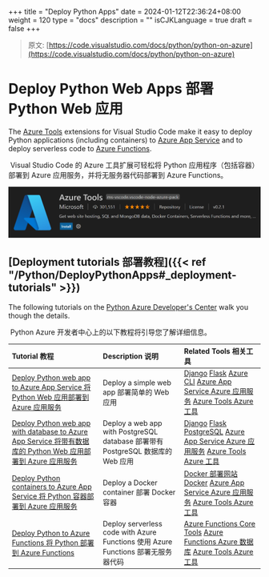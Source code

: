 +++
title = "Deploy Python Apps"
date = 2024-01-12T22:36:24+08:00
weight = 120
type = "docs"
description = ""
isCJKLanguage = true
draft = false
+++

> 原文: [https://code.visualstudio.com/docs/python/python-on-azure](https://code.visualstudio.com/docs/python/python-on-azure)

# Deploy Python Web Apps 部署 Python Web 应用



The [Azure Tools](https://marketplace.visualstudio.com/items?itemName=ms-vscode.vscode-node-azure-pack) extensions for Visual Studio Code make it easy to deploy Python applications (including containers) to [Azure App Service](https://azure.microsoft.com/services/app-service) and to deploy serverless code to [Azure Functions](https://azure.microsoft.com/services/functions).

​​​	Visual Studio Code 的 Azure 工具扩展可轻松将 Python 应用程序（包括容器）部署到 Azure 应用服务，并将无服务器代码部署到 Azure Functions。

![Azure Tools extension](./DeployPythonApps_img/azure-tools.png)

## [Deployment tutorials 部署教程]({{< ref "/Python/DeployPythonApps#_deployment-tutorials" >}})

The following tutorials on the [Python Azure Developer's Center](https://learn.microsoft.com/azure/developer/python) walk you though the details.

​​​	Python Azure 开发者中心上的以下教程将引导您了解详细信息。

| Tutorial 教程                                                | Description 说明                                             | Related Tools 相关工具                                       |
| :----------------------------------------------------------- | :----------------------------------------------------------- | :----------------------------------------------------------- |
| [Deploy Python web app to Azure App Service 将 Python Web 应用部署到 Azure 应用服务](https://learn.microsoft.com/azure/app-service/quickstart-python) | Deploy a simple web app 部署简单的 Web 应用                  | [Django](https://www.djangoproject.com/) [Flask](https://flask.palletsprojects.com/) [Azure CLI](https://marketplace.visualstudio.com/items?itemName=ms-vscode.azurecli) [Azure App Service Azure 应用服务](https://marketplace.visualstudio.com/items?itemName=ms-azuretools.vscode-azureappservice) [Azure Tools Azure 工具](https://marketplace.visualstudio.com/items?itemName=ms-vscode.vscode-node-azure-pack) |
| [Deploy Python web app with database to Azure App Service 将带有数据库的 Python Web 应用部署到 Azure 应用服务](https://learn.microsoft.com/azure/app-service/tutorial-python-postgresql-app) | Deploy a web app with PostgreSQL database 部署带有 PostgreSQL 数据库的 Web 应用 | [Django](https://www.djangoproject.com/) [Flask](https://flask.palletsprojects.com/) [PostgreSQL](https://www.postgresql.org/download/) [Azure App Service Azure 应用服务](https://marketplace.visualstudio.com/items?itemName=ms-azuretools.vscode-azureappservice) [Azure Tools Azure 工具](https://marketplace.visualstudio.com/items?itemName=ms-vscode.vscode-node-azure-pack) |
| [Deploy Python containers to Azure App Service 将 Python 容器部署到 Azure 应用服务](https://learn.microsoft.com/azure/developer/python/tutorial-deploy-containers-01) | Deploy a Docker container 部署 Docker 容器                   | [Docker 部署网站Docker](https://marketplace.visualstudio.com/items?itemName=ms-azuretools.vscode-docker) [Azure App Service Azure 应用服务](https://marketplace.visualstudio.com/items?itemName=ms-azuretools.vscode-azureappservice) [Azure Tools Azure 工具](https://marketplace.visualstudio.com/items?itemName=ms-vscode.vscode-node-azure-pack) |
| [Deploy Python to Azure Functions 将 Python 部署到 Azure Functions](https://learn.microsoft.com/azure/azure-functions/create-first-function-vs-code-python) | Deploy serverless code with Azure Functions 使用 Azure Functions 部署无服务器代码 | [Azure Functions Core Tools](https://learn.microsoft.com/en-us/azure/azure-functions/functions-run-local#install-the-azure-functions-core-tools) [Azure Functions Azure 数据库](https://marketplace.visualstudio.com/items?itemName=ms-azuretools.vscode-azurefunctions) [Azure Tools Azure 工具](https://marketplace.visualstudio.com/items?itemName=ms-vscode.vscode-node-azure-pack) |
